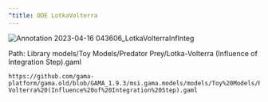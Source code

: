 ```yaml
---
^title: ODE LotkaVolterra
---
```


![Annotation 2023-04-16 043606_LotkaVolterraInfInteg](https://user-images.githubusercontent.com/4437331/232263366-e863f598-9ede-4ac9-a66b-8368458598cf.png)

Path: Library models/Toy Models/Predator Prey/Lotka-Volterra (Influence of Integration Step).gaml

```gaml reference
https://github.com/gama-platform/gama.old/blob/GAMA_1.9.3/msi.gama.models/models/Toy%20Models/Predator%20Prey/Lotka-Volterra%20(Influence%20of%20Integration%20Step).gaml
```